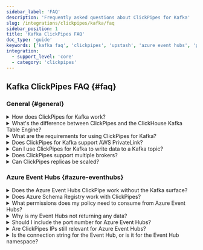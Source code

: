 ```yaml
---
sidebar_label: 'FAQ'
description: 'Frequently asked questions about ClickPipes for Kafka'
slug: /integrations/clickpipes/kafka/faq
sidebar_position: 1
title: 'Kafka ClickPipes FAQ'
doc_type: 'guide'
keywords: ['kafka faq', 'clickpipes', 'upstash', 'azure event hubs', 'private link']
integration:
  - support_level: 'core'
  - category: 'clickpipes'
---
```


## Kafka ClickPipes FAQ {#faq}

### General {#general}

<details>

<summary>How does ClickPipes for Kafka work?</summary>

ClickPipes uses a dedicated architecture running the Kafka Consumer API to read data from a specified topic and then inserts the data into a ClickHouse table on a specific ClickHouse Cloud service.
</details>

<details>

<summary>What's the difference between ClickPipes and the ClickHouse Kafka Table Engine?</summary>

The Kafka Table engine is a ClickHouse core capability that implements a "pull model" where the ClickHouse server itself connects to Kafka, pulls events then writes them locally.

ClickPipes is a separate cloud service that runs independently of the ClickHouse service. It connects to Kafka (or other data sources) and pushes events to an associated ClickHouse Cloud service. This decoupled architecture allows for superior operational flexibility, clear separation of concerns, scalable ingestion, graceful failure management, extensibility, and more.
</details>

<details>

<summary>What are the requirements for using ClickPipes for Kafka?</summary>

In order to use ClickPipes for Kafka, you will need a running Kafka broker and a ClickHouse Cloud service with ClickPipes enabled. You will also need to ensure that ClickHouse Cloud can access your Kafka broker. This can be achieved by allowing remote connection on the Kafka side, whitelisting [ClickHouse Cloud Egress IP addresses](/manage/data-sources/cloud-endpoints-api) in your Kafka setup. Alternatively, you can use [AWS PrivateLink](/integrations/clickpipes/aws-privatelink) to connect ClickPipes for Kafka to your Kafka brokers.
</details>

<details>

<summary>Does ClickPipes for Kafka support AWS PrivateLink?</summary>

AWS PrivateLink is supported. See [the documentation](/integrations/clickpipes/aws-privatelink) for more information on how to set it up.
</details>

<details>

<summary>Can I use ClickPipes for Kafka to write data to a Kafka topic?</summary>

No, the ClickPipes for Kafka is designed for reading data from Kafka topics, not writing data to them. To write data to a Kafka topic, you will need to use a dedicated Kafka producer.
</details>

<details>

<summary>Does ClickPipes support multiple brokers?</summary>

Yes, if the brokers are part of the same quorum they can be configured together delimited with `,`.
</details>

<details>

<summary>Can ClickPipes replicas be scaled?</summary>

Yes, ClickPipes for streaming can be scaled both horizontally and vertically.
Horizontal scaling adds more replicas to increase throughput, while vertical scaling increases the resources (CPU and RAM) allocated to each replica to handle more intensive workloads.
This can be configured during ClickPipe creation, or at any other point under **Settings** -> **Advanced Settings** -> **Scaling**.
</details>

### Azure Event Hubs {#azure-eventhubs}

<details>

<summary>Does the Azure Event Hubs ClickPipe work without the Kafka surface?</summary>

No. ClickPipes requires the Event Hubs namespace to have the Kafka surface enabled. This is only available in tiers above **basic**. See the [Azure Event Hubs documentation](https://learn.microsoft.com/en-us/azure/event-hubs/event-hubs-quickstart-kafka-enabled-event-hubs?tabs=passwordless#create-an-azure-event-hubs-namespace) for more information.
</details>

<details>

<summary>Does Azure Schema Registry work with ClickPipes?</summary>

No. ClickPipes only supports schema registries that are API-compatible with the Confluent Schema Registry, which is not the case for Azure Schema Registry. If you require support for this schema registry, [reach out to our team](https://clickhouse.com/company/contact?loc=clickpipes).
</details>

<details>

<summary>What permissions does my policy need to consume from Azure Event Hubs?</summary>

To list topics and consume events, the shared access policy that is given to ClickPipes requires, at minimum, a 'Listen' claim.
</details>

<details>

<summary>Why is my Event Hubs not returning any data?</summary>

If your ClickHouse instance is in a different region or continent from your Event Hubs deployment, you may experience timeouts when onboarding your ClickPipes, and higher-latency when consuming data from the Event Hub. We recommend deploying ClickHouse Cloud and Azure Event Hubs in the same cloud region, or regions located close to each other, to avoid performance overhead.
</details>

<details>

<summary>Should I include the port number for Azure Event Hubs?</summary>

Yes. ClickPipes expects you to include the port number for the Kafka surface, which should be `:9093`.
</details>

<details>

<summary>Are ClickPipes IPs still relevant for Azure Event Hubs?</summary>

Yes. To restrict traffic to your Event Hubs instance, please add the [documented static NAT IPs](../
/index.md#list-of-static-ips) to .

</details>

<details>
<summary>Is the connection string for the Event Hub, or is it for the Event Hub namespace?</summary>

Both work. We strongly recommend using a shared access policy at the **namespace level** to retrieve samples from multiple Event Hubs.
</details>
